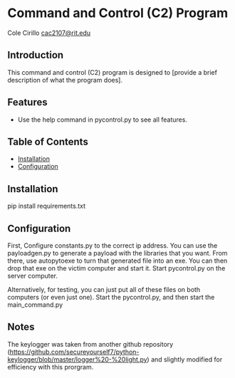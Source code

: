 # Command and Control (C2) Program
Cole Cirillo
cac2107@rit.edu

## Introduction

This command and control (C2) program is designed to [provide a brief description of what the program does].

## Features

- Use the help command in pycontrol.py to see all features.

## Table of Contents

- [Installation](#installation)
- [Configuration](#configuration)

## Installation

pip install requirements.txt

## Configuration
First, Configure constants.py to the correct ip address.
You can use the payloadgen.py to generate a payload with the libraries that you want. From there, use autopytoexe to turn that generated file into an exe.
You can then drop that exe on the victim computer and start it.
Start pycontrol.py on the server computer.

Alternatively, for testing, you can just put all of these files on both computers (or even just one). Start the pycontrol.py, and then start the main_command.py

## Notes
The keylogger was taken from another github repository (https://github.com/secureyourself7/python-keylogger/blob/master/logger%20-%20light.py) and slightly modified for efficiency with this prorgram.
